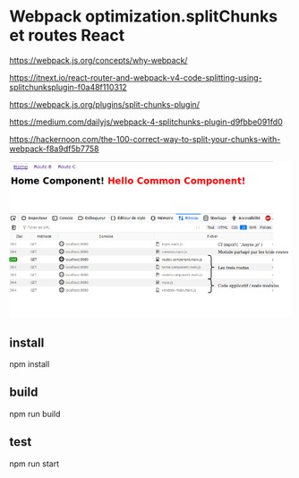 # Webpack optimization.splitChunks et routes React

https://webpack.js.org/concepts/why-webpack/

https://itnext.io/react-router-and-webpack-v4-code-splitting-using-splitchunksplugin-f0a48f110312

https://webpack.js.org/plugins/split-chunks-plugin/

https://medium.com/dailyjs/webpack-4-splitchunks-plugin-d9fbbe091fd0

https://hackernoon.com/the-100-correct-way-to-split-your-chunks-with-webpack-f8a9df5b7758

![Result](webpack-splitchunks-react.png)

## install

npm install

## build

npm run build

## test

npm run start

